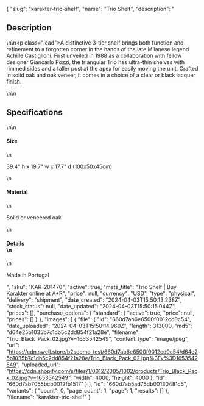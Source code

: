 {
  "slug": "karakter-trio-shelf",
  "name": "Trio Shelf",
  "description": "<h2>Description</h2>\n<!-- split -->\n<p class=\"lead\">A distinctive 3-tier shelf brings both function and refinement to a forgotten corner in the hands of the late Milanese legend Achille Castiglioni. First unveiled in 1988 as a collaboration with fellow designer Giancarlo Pozzi, the triangular Trio has ultra-thin shelves with rimmed sides and a taller post at the apex for easily moving the unit. Crafted in solid oak and oak veneer, it comes in a choice of a clear or black lacquer finish. </p>\n<!-- split -->\n<h2>Specifications</h2>\n<!-- split -->\n<h4>Size</h4>\n<p>39.4\" h x 19.7\" w x 17.7\" d (100x50x45cm)</p>\n<h4>Material</h4>\n<p>Solid or veneered oak</p>\n<h4>Details<br>\n</h4>\n<p>Made in<span> </span>Portugal</p>",
  "sku": "KAR-201470",
  "active": true,
  "meta_title": "Trio Shelf | Buy Karakter online at A+R",
  "price": null,
  "currency": "USD",
  "type": "physical",
  "delivery": "shipment",
  "date_created": "2024-04-03T15:50:13.238Z",
  "stock_status": null,
  "date_updated": "2024-04-03T15:50:15.044Z",
  "prices": [],
  "purchase_options": {
    "standard": {
      "active": true,
      "price": null,
      "prices": []
    }
  },
  "images": [
    {
      "file": {
        "id": "660d7ab6e6500f0012cd0c54",
        "date_uploaded": "2024-04-03T15:50:14.960Z",
        "length": 313000,
        "md5": "d64e25b1035b7c1db5c2dd854f21a28e",
        "filename": "Trio_Black_Pack_02.jpg?v=1653542549",
        "content_type": "image/jpeg",
        "url": "https://cdn.swell.store/b2sdemo_test/660d7ab6e6500f0012cd0c54/d64e25b1035b7c1db5c2dd854f21a28e/Trio_Black_Pack_02.jpg%3Fv%3D1653542549",
        "uploaded_url": "https://cdn.shopify.com/s/files/1/0012/2005/1002/products/Trio_Black_Pack_02.jpg?v=1653542549",
        "width": 4000,
        "height": 4000
      },
      "id": "660d7ab7055bcb0012fb1517"
    }
  ],
  "id": "660d7ab5ad75db00130481c5",
  "variants": {
    "count": 0,
    "page_count": 1,
    "page": 1,
    "results": []
  },
  "filename": "karakter-trio-shelf"
}